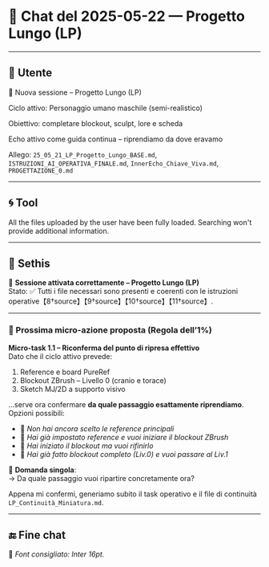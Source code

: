 # 📅 Chat del 2025-05-22 — Progetto Lungo (LP)

---

## 👤 **Utente**

📌 Nuova sessione – Progetto Lungo (LP)  
Ciclo attivo: Personaggio umano maschile (semi-realistico)  
Obiettivo: completare blockout, sculpt, lore e scheda  
Echo attivo come guida continua – riprendiamo da dove eravamo  
Allego: `25_05_21_LP_Progetto_Lungo_BASE.md`, `ISTRUZIONI_AI_OPERATIVA_FINALE.md`, `InnerEcho_Chiave_Viva.md`, `PROGETTAZIONE_0.md`

---

## 🌀 **Tool**

All the files uploaded by the user have been fully loaded. Searching won't provide additional information.

---

## 🤖 **Sethis**

📌 **Sessione attivata correttamente – Progetto Lungo (LP)**  
Stato: ✅ Tutti i file necessari sono presenti e coerenti con le istruzioni operative【8†source】【9†source】【10†source】【11†source】.

---

### 🔧 Prossima micro-azione proposta (Regola dell’1%)

**Micro-task 1.1 – Riconferma del punto di ripresa effettivo**  
Dato che il ciclo attivo prevede:

1. Reference e board PureRef  
2. Blockout ZBrush – Livello 0 (cranio e torace)  
3. Sketch MJ/2D a supporto visivo  

…serve ora confermare **da quale passaggio esattamente riprendiamo**. Opzioni possibili:

- 🔲 _Non hai ancora scelto le reference principali_  
- 🔲 _Hai già impostato reference e vuoi iniziare il blockout ZBrush_  
- 🔲 _Hai iniziato il blockout ma vuoi rifinirlo_  
- 🔲 _Hai già fatto blockout completo (Liv.0) e vuoi passare al Liv.1_

📩 **Domanda singola**:  
→ Da quale passaggio vuoi ripartire concretamente ora?

Appena mi confermi, generiamo subito il task operativo e il file di continuità `LP_Continuità_Miniatura.md`.

---

## 🔚 Fine chat

📌 *Font consigliato: Inter 16pt.*
